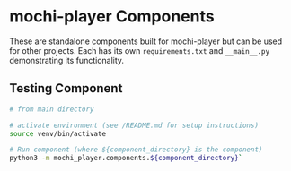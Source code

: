 # mochi-player Components

These are standalone components built for mochi-player but can be used for other projects. Each has its own `requirements.txt` and `__main__.py` demonstrating its functionality.

## Testing Component

```bash
# from main directory

# activate environment (see /README.md for setup instructions)
source venv/bin/activate

# Run component (where ${component_directory} is the component)
python3 -m mochi_player.components.${component_directory}`
```
